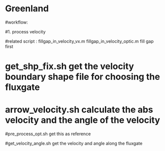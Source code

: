 # Greenland

#workflow:

#1. process velocity

#related script : fillgap_in_velocity_vx.m fillgap_in_velocity_optic.m fill gap first 

# get_shp_fix.sh 	get the velocity boundary shape file for choosing the fluxgate 
# arrow_velocity.sh calculate the abs velocity and the angle of the velocity 
#pre_process_opt.sh  get this as reference

#get_velocity_angle.sh 	get the velocity and angle along the fluxgate
